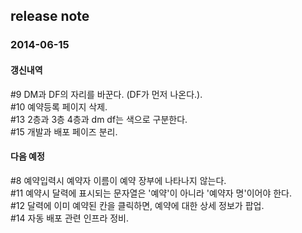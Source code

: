 release note
---

### 2014-06-15

#### 갱신내역

\#9 DM과 DF의 자리를 바꾼다. (DF가 먼저 나온다.).  
\#10 예약등록 페이지 삭제.  
\#13 2층과 3층 4층과 dm df는 색으로 구분한다.  
\#15 개발과 배포 페이즈 분리.  

#### 다음 예정

\#8 예약입력시 예약자 이름이 예약 장부에 나타나지 않는다.  
\#11 예약시 달력에 표시되는 문자열은 '예약'이 아니라 '예약자 명'이어야 한다.  
\#12 달력에 이미 예약된 칸을 클릭하면, 예약에 대한 상세 정보가 팝업.  
\#14 자동 배포 관련 인프라 정비.  
